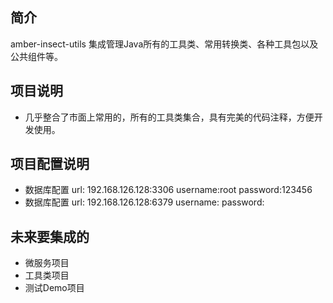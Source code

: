 ## 简介
amber-insect-utils  集成管理Java所有的工具类、常用转换类、各种工具包以及公共组件等。

## 项目说明
 
- 几乎整合了市面上常用的，所有的工具类集合，具有完美的代码注释，方便开发使用。


## 项目配置说明
- 数据库配置
    url: 192.168.126.128:3306
    username:root
    password:123456
- 数据库配置
   url: 192.168.126.128:6379
   username:
   password:
    
## 未来要集成的
- 微服务项目    
- 工具类项目    
- 测试Demo项目    
